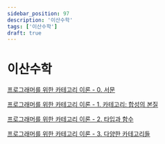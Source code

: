 ```yaml
---
sidebar_position: 97
description: '이산수학'
tags: ['이산수학']
draft: true
---
```


# 이산수학

[프로그래머를 위한 카테고리 이론 - 0. 서문](https://evan-moon.github.io/2024/01/30/category-theory-for-programmers-0-preface/)

[프로그래머를 위한 카테고리 이론 - 1. 카테고리: 합성의 본질](https://evan-moon.github.io/2024/01/30/category-theory-for-programmers-1-category/)

[프로그래머를 위한 카테고리 이론 - 2. 타입과 함수](https://evan-moon.github.io/2024/02/06/category-theory-for-programmers-2-types-and-functions/)

[프로그래머를 위한 카테고리 이론 - 3. 다양한 카테고리들](https://evan-moon.github.io/2024/02/13/category-theory-for-programmers-3-categories-great-and-small/)
